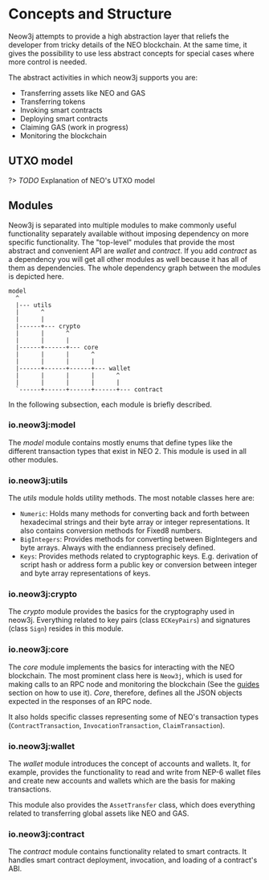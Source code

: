 # Concepts and Structure

Neow3j attempts to provide a high abstraction layer that reliefs the developer from tricky details of the NEO blockchain. At the same time, it gives the possibility to use less abstract concepts for special cases where more control is needed.

The abstract activities in which neow3j supports you are:
- Transferring assets like NEO and GAS
- Transferring tokens
- Invoking smart contracts
- Deploying smart contracts
- Claiming GAS (work in progress)
- Monitoring the blockchain


## UTXO model

?> _TODO_ Explanation of NEO's UTXO model


## Modules

Neow3j is separated into multiple modules to make commonly useful functionality separately available without imposing dependency on more specific functionality. The "top-level" modules that provide the most abstract and convenient API are _wallet_ and _contract_. If you add _contract_ as a dependency you will get all other modules as well because it has all of them as dependencies. The whole dependency graph between the modules is depicted here.

```
model 
  ^
  |--- utils 
  |      ^
  |      |
  |------+--- crypto 
  |      |      ^
  |      |      |
  |------+------+--- core 
  |      |      |      ^
  |      |      |      |
  |------+------+------+--- wallet 
  |      |      |      |      ^
  |      |      |      |      |
  `------+------+------+------+--- contract 
```

In the following subsection, each module is briefly described.


### io.neow3j:model

The _model_ module contains mostly enums that define types like the different transaction types that exist in NEO 2. This module is used in all other modules.


### io.neow3j:utils

The _utils_ module holds utility methods. The most notable classes here are:
- `Numeric`: Holds many methods for converting back and forth between hexadecimal strings and their byte array or integer representations. It also contains conversion methods for Fixed8 numbers.
- `BigIntegers`: Provides methods for converting between BigIntegers and byte arrays. Always with the endianness precisely defined.
- `Keys`: Provides methods related to cryptographic keys. E.g. derivation of script hash or address form a public key or conversion between integer and byte array representations of keys.

<!-- 
In neow3j version 2, there are a few classes in this module that are here only for backward-compatibility but should semantically be in another module. These classes are
- `NeoConstants`, which holds many constants that are related to the NEO blockchain and its specifications. 
- `OpCode`, which is an enum containing some of the NEO VM operation codes. 
- `ContractParameter`, which models a contract's input parameters. 
-->


### io.neow3j:crypto

The _crypto_ module provides the basics for the cryptography used in neow3j. Everything related to key pairs (class `ECKeyPairs`) and signatures (class `Sign`) resides in this module.


### io.neow3j:core

The _core_ module implements the basics for interacting with the NEO blockchain. The most prominent class here is `Neow3j`, which is used for making calls to an RPC node and monitoring the blockchain (See the [guides](guides/guides.md) section on how to use it). _Core_, therefore, defines all the JSON objects expected in the responses of an RPC node.  

It also holds specific classes representing some of NEO's transaction types (`ContractTransaction`, `InvocationTransaction`, `ClaimTransaction`).


### io.neow3j:wallet

The _wallet_ module introduces the concept of accounts and wallets. It, for example, provides the functionality to read and write from NEP-6 wallet files and create new accounts and wallets which are the basis for making transactions.

This module also provides the `AssetTransfer` class, which does everything related to transferring global assets like NEO and GAS.


### io.neow3j:contract

The _contract_ module contains functionality related to smart contracts. It handles smart contract deployment, invocation, and loading of a contract's ABI.